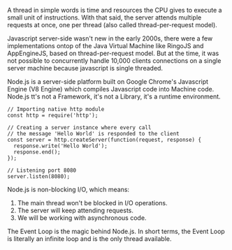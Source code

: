 A thread in simple words is time and resources the CPU gives to execute a small unit of instructions. With that said, the server attends multiple requests at once, one per thread (also called thread-per-request model).

Javascript server-side wasn't new in the early 2000s, there were a few implementations ontop of the Java Virtual Machine like RingoJS and AppEngineJS, based on thread-per-request model. But at the time, it was not possible to concurrently handle 10,000 clients connections on a single server machine because javascript is single threaded.

Node.js is a server-side platform built on Google Chrome's Javascript Engine (V8 Engine) which compiles Javascript code into Machine code.
Node.js tt's not a Framework, it's not a Library, it's a runtime environment.
```
// Importing native http module
const http = require('http');

// Creating a server instance where every call
// the message 'Hello World' is responded to the client
const server = http.createServer(function(request, response) {
  response.write('Hello World');
  response.end();
});

// Listening port 8080
server.listen(8080);
```

Node.js is non-blocking I/O, which means:
1. The main thread won't be blocked in I/O operations.
2. The server will keep attending requests.
3. We will be working with asynchronous code.

The Event Loop is the magic behind Node.js. In short terms, the Event Loop is literally an infinite loop and is the only thread available.